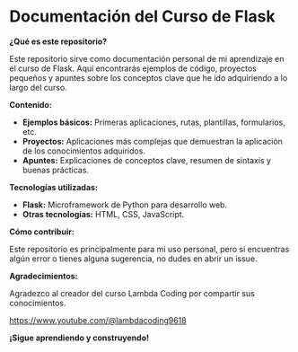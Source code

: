 # Documentación del Curso de Flask

**¿Qué es este repositorio?**

Este repositorio sirve como documentación personal de mi aprendizaje en el curso de Flask. Aquí encontrarás ejemplos de código, proyectos pequeños y apuntes sobre los conceptos clave que he ido adquiriendo a lo largo del curso.

**Contenido:**

* **Ejemplos básicos:** Primeras aplicaciones, rutas, plantillas, formularios, etc.
* **Proyectos:** Aplicaciones más complejas que demuestran la aplicación de los conocimientos adquiridos.
* **Apuntes:** Explicaciones de conceptos clave, resumen de sintaxis y buenas prácticas.

**Tecnologías utilizadas:**

* **Flask:** Microframework de Python para desarrollo web.
* **Otras tecnologías:** HTML, CSS, JavaScript.

**Cómo contribuir:**

Este repositorio es principalmente para mi uso personal, pero si encuentras algún error o tienes alguna sugerencia, no dudes en abrir un issue.

**Agradecimientos:**

Agradezco al creador del curso Lambda Coding por compartir sus conocimientos.

https://www.youtube.com/@lambdacoding9618 

**¡Sigue aprendiendo y construyendo!**